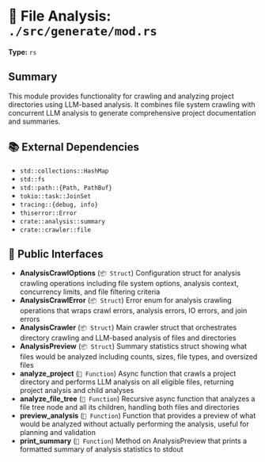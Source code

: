 # 📄 File Analysis: `./src/generate/mod.rs`

**Type:** `rs`

## Summary
This module provides functionality for crawling and analyzing project directories using LLM-based analysis. It combines file system crawling with concurrent LLM analysis to generate comprehensive project documentation and summaries.

## 📚 External Dependencies
- `std::collections::HashMap`
- `std::fs`
- `std::path::{Path, PathBuf}`
- `tokio::task::JoinSet`
- `tracing::{debug, info}`
- `thiserror::Error`
- `crate::analysis::summary`
- `crate::crawler::file`

## 🔌 Public Interfaces
- **AnalysisCrawlOptions** (`📦 Struct`)
  Configuration struct for analysis crawling operations including file system options, analysis context, concurrency limits, and file filtering criteria
- **AnalysisCrawlError** (`📦 Struct`)
  Error enum for analysis crawling operations that wraps crawl errors, analysis errors, IO errors, and join errors
- **AnalysisCrawler** (`📦 Struct`)
  Main crawler struct that orchestrates directory crawling and LLM-based analysis of files and directories
- **AnalysisPreview** (`📦 Struct`)
  Summary statistics struct showing what files would be analyzed including counts, sizes, file types, and oversized files
- **analyze_project** (`🔧 Function`)
  Async function that crawls a project directory and performs LLM analysis on all eligible files, returning project analysis and child analyses
- **analyze_file_tree** (`🔧 Function`)
  Recursive async function that analyzes a file tree node and all its children, handling both files and directories
- **preview_analysis** (`🔧 Function`)
  Function that provides a preview of what would be analyzed without actually performing the analysis, useful for planning and validation
- **print_summary** (`🔧 Function`)
  Method on AnalysisPreview that prints a formatted summary of analysis statistics to stdout

